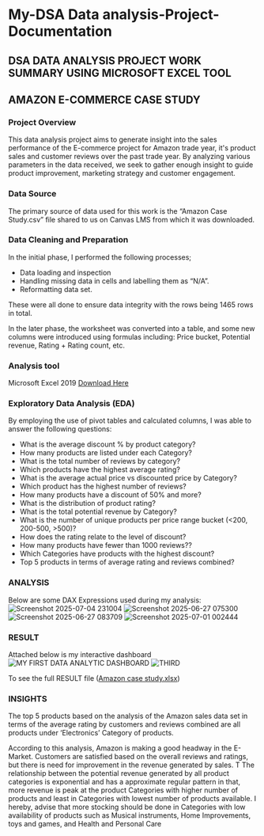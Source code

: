 # My-DSA Data analysis-Project-Documentation
## DSA DATA ANALYSIS PROJECT WORK SUMMARY USING MICROSOFT EXCEL TOOL
## AMAZON E-COMMERCE CASE STUDY
### Project Overview
This data analysis project aims to generate insight into the sales performance of the E-commerce project for Amazon trade year, it's product sales and customer reviews over the past trade year. By analyzing various parameters in the data received, we seek to gather enough insight to guide product improvement, marketing strategy and customer engagement.
### Data Source
The primary source of data used for this work is the “Amazon Case Study.csv” file shared to us on Canvas LMS from which it was downloaded.
### Data Cleaning and Preparation
In the initial phase, I performed the following processes;
- Data loading and inspection
- Handling missing data in cells and labelling them as “N/A”.
- Reformatting data set.

These were all done to ensure data integrity with the rows being 1465 rows in total.

In the later phase, the worksheet was converted into a table, and some new columns were introduced using formulas including:
Price bucket, Potential revenue, Rating + Rating count, etc.

### Analysis tool
Microsoft Excel 2019 [Download Here](https://www.microsoft.com/en-us/microsoft-365/download-office)

### Exploratory Data Analysis (EDA)
By employing the use of pivot tables and calculated columns, I was able to answer the following questions:
- What is the average discount % by product category?
-  How many products are listed under each Category?
- What is the total number of reviews by category?
- Which products have the highest average rating?
- What is the average actual price vs discounted price by Category?
- Which product has the highest number of reviews?
- How many products have a discount of 50% and more?
- What is the distribution of product rating?
- What is the total potential revenue by Category?
- What is the number of unique products per price range bucket (<200, 200-500, >500)?
- How does the rating relate to the level of discount?
- How many products have fewer than 1000 reviews??
- Which Categories have products with the highest discount?
- Top 5 products in terms of average rating and reviews combined?

### ANALYSIS
Below are some DAX Expressions used during my analysis:
![Screenshot 2025-07-04 231004](https://github.com/user-attachments/assets/ca24dca3-2340-42f0-ae87-8141ba49555b)
![Screenshot 2025-06-27 075300](https://github.com/user-attachments/assets/66e37907-05dd-4d06-af75-525bc413d77f)
![Screenshot 2025-06-27 083709](https://github.com/user-attachments/assets/31d5b5f2-145c-4b49-96a0-170a3a65f9c3)
![Screenshot 2025-07-01 002444](https://github.com/user-attachments/assets/ce790fb0-49f3-4141-a1d6-4310817e1a7d)


### RESULT 

Attached below is my interactive dashboard
![MY FIRST DATA ANALYTIC DASHBOARD](https://github.com/user-attachments/assets/336c0b48-ba71-4e1f-abc5-a5d18387cad0)
![THIRD](https://github.com/user-attachments/assets/b05f873f-c5c4-4de3-8054-352e4ad1a7f5)

To see the full RESULT file ([Amazon case study.xlsx](https://github.com/user-attachments/files/21087402/Amazon.case.study.xlsx))


### INSIGHTS
The top 5 products based on the analysis of the Amazon sales data set in terms of the average rating by customers and reviews combined are all products under ‘Electronics’ Category of products.

According to this analysis, Amazon is making a good headway in the E-Market. Customers are satisfied based on the overall reviews and ratings, but there is need for improvement in the revenue generated by sales. T The relationship between the potential revenue generated by all product categories is exponential and has a approximate regular pattern in that, more revenue is peak at the product Categories with higher number of products and least in Categories with lowest number of products available. I hereby, advise that more stocking should be done in Categories with low availability of products such as Musical instruments, Home Improvements, toys and games, and Health and Personal Care

